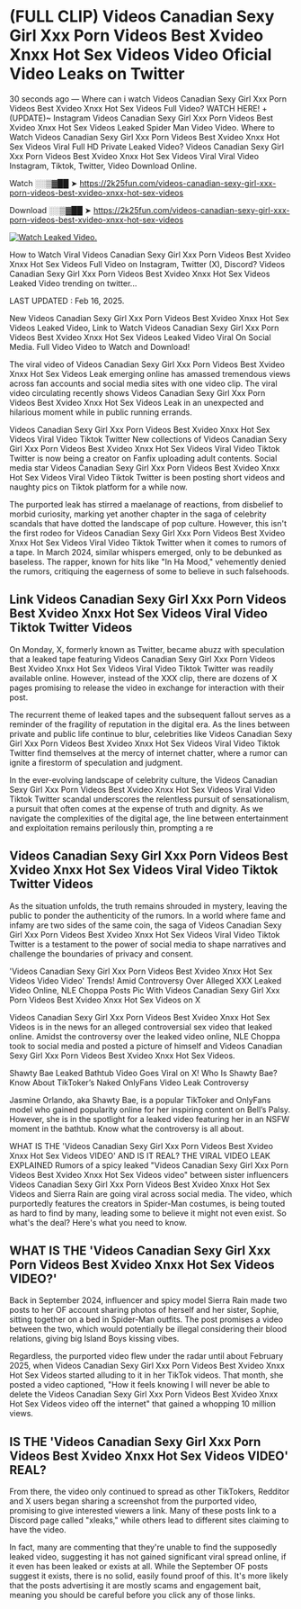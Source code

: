 # (FULL CLIP) Videos Canadian Sexy Girl Xxx Porn Videos Best Xvideo Xnxx Hot Sex Videos Video Oficial Video Leaks on Twitter

30 seconds ago — Where can i watch Videos Canadian Sexy Girl Xxx Porn Videos Best Xvideo Xnxx Hot Sex Videos Full Video? WATCH HERE! +(UPDATE)~ Instagram Videos Canadian Sexy Girl Xxx Porn Videos Best Xvideo Xnxx Hot Sex Videos Leaked Spider Man Video Video. Where to Watch Videos Canadian Sexy Girl Xxx Porn Videos Best Xvideo Xnxx Hot Sex Videos Viral Full HD Private Leaked Video? Videos Canadian Sexy Girl Xxx Porn Videos Best Xvideo Xnxx Hot Sex Videos Viral Viral Video Instagram, Tiktok, Twitter, Video Download Online.

Watch ░░▒▓██ ➤ https://2k25fun.com/videos-canadian-sexy-girl-xxx-porn-videos-best-xvideo-xnxx-hot-sex-videos

Download ░░▒▓██ ➤ https://2k25fun.com/videos-canadian-sexy-girl-xxx-porn-videos-best-xvideo-xnxx-hot-sex-videos

[![Watch Leaked Video.](https://miro.medium.com/v2/resize:fit:828/format:webp/1*cilzJN44JGOrTw9NJCrNHA.gif "Watch Leaked Video")](https://2k25fun.com/videos-canadian-sexy-girl-xxx-porn-videos-best-xvideo-xnxx-hot-sex-videos)

How to Watch Viral Videos Canadian Sexy Girl Xxx Porn Videos Best Xvideo Xnxx Hot Sex Videos Full Video on Instagram, Twitter (X), Discord? Videos Canadian Sexy Girl Xxx Porn Videos Best Xvideo Xnxx Hot Sex Videos Leaked Video trending on twitter...

LAST UPDATED : Feb 16, 2025.

New Videos Canadian Sexy Girl Xxx Porn Videos Best Xvideo Xnxx Hot Sex Videos Leaked Video, Link to Watch Videos Canadian Sexy Girl Xxx Porn Videos Best Xvideo Xnxx Hot Sex Videos Leaked Video Viral On Social Media. Full Video Video to Watch and Download!

The viral video of Videos Canadian Sexy Girl Xxx Porn Videos Best Xvideo Xnxx Hot Sex Videos Leak emerging online has amassed tremendous views across fan accounts and social media sites with one video clip. The viral video circulating recently shows Videos Canadian Sexy Girl Xxx Porn Videos Best Xvideo Xnxx Hot Sex Videos Leak in an unexpected and hilarious moment while in public running errands.

Videos Canadian Sexy Girl Xxx Porn Videos Best Xvideo Xnxx Hot Sex Videos Viral Video Tiktok Twitter New collections of Videos Canadian Sexy Girl Xxx Porn Videos Best Xvideo Xnxx Hot Sex Videos Viral Video Tiktok Twitter is now being a creator on Fanfix uploading adult contents. Social media star Videos Canadian Sexy Girl Xxx Porn Videos Best Xvideo Xnxx Hot Sex Videos Viral Video Tiktok Twitter is been posting short videos and naughty pics on Tiktok platform for a while now.

The purported leak has stirred a maelanage of reactions, from disbelief to morbid curiosity, marking yet another chapter in the saga of celebrity scandals that have dotted the landscape of pop culture. However, this isn't the first rodeo for Videos Canadian Sexy Girl Xxx Porn Videos Best Xvideo Xnxx Hot Sex Videos Viral Video Tiktok Twitter when it comes to rumors of a tape. In March 2024, similar whispers emerged, only to be debunked as baseless. The rapper, known for hits like "In Ha Mood," vehemently denied the rumors, critiquing the eagerness of some to believe in such falsehoods.

## Link Videos Canadian Sexy Girl Xxx Porn Videos Best Xvideo Xnxx Hot Sex Videos Viral Video Tiktok Twitter Videos

On Monday, X, formerly known as Twitter, became abuzz with speculation that a leaked tape featuring Videos Canadian Sexy Girl Xxx Porn Videos Best Xvideo Xnxx Hot Sex Videos Viral Video Tiktok Twitter was readily available online. However, instead of the XXX clip, there are dozens of X pages promising to release the video in exchange for interaction with their post.

The recurrent theme of leaked tapes and the subsequent fallout serves as a reminder of the fragility of reputation in the digital era. As the lines between private and public life continue to blur, celebrities like Videos Canadian Sexy Girl Xxx Porn Videos Best Xvideo Xnxx Hot Sex Videos Viral Video Tiktok Twitter find themselves at the mercy of internet chatter, where a rumor can ignite a firestorm of speculation and judgment.

In the ever-evolving landscape of celebrity culture, the Videos Canadian Sexy Girl Xxx Porn Videos Best Xvideo Xnxx Hot Sex Videos Viral Video Tiktok Twitter scandal underscores the relentless pursuit of sensationalism, a pursuit that often comes at the expense of truth and dignity. As we navigate the complexities of the digital age, the line between entertainment and exploitation remains perilously thin, prompting a re

##  Videos Canadian Sexy Girl Xxx Porn Videos Best Xvideo Xnxx Hot Sex Videos Viral Video Tiktok Twitter Videos

As the situation unfolds, the truth remains shrouded in mystery, leaving the public to ponder the authenticity of the rumors. In a world where fame and infamy are two sides of the same coin, the saga of Videos Canadian Sexy Girl Xxx Porn Videos Best Xvideo Xnxx Hot Sex Videos Viral Video Tiktok Twitter is a testament to the power of social media to shape narratives and challenge the boundaries of privacy and consent.

'Videos Canadian Sexy Girl Xxx Porn Videos Best Xvideo Xnxx Hot Sex Videos Video Video' Trends! Amid Controversy Over Alleged XXX Leaked Video Online, NLE Choppa Posts Pic With Videos Canadian Sexy Girl Xxx Porn Videos Best Xvideo Xnxx Hot Sex Videos on X

Videos Canadian Sexy Girl Xxx Porn Videos Best Xvideo Xnxx Hot Sex Videos is in the news for an alleged controversial sex video that leaked online. Amidst the controversy over the leaked video online, NLE Choppa took to social media and posted a picture of himself and Videos Canadian Sexy Girl Xxx Porn Videos Best Xvideo Xnxx Hot Sex Videos.

Shawty Bae Leaked Bathtub Video Goes Viral on X! Who Is Shawty Bae? Know About TikToker’s Naked OnlyFans Video Leak Controversy

Jasmine Orlando, aka Shawty Bae, is a popular TikToker and OnlyFans model who gained popularity online for her inspiring content on Bell’s Palsy. However, she is in the spotlight for a leaked video featuring her in an NSFW moment in the bathtub. Know what the controversy is all about.

WHAT IS THE 'Videos Canadian Sexy Girl Xxx Porn Videos Best Xvideo Xnxx Hot Sex Videos VIDEO' AND IS IT REAL? THE VIRAL VIDEO LEAK EXPLAINED Rumors of a spicy leaked "Videos Canadian Sexy Girl Xxx Porn Videos Best Xvideo Xnxx Hot Sex Videos video" between sister influencers Videos Canadian Sexy Girl Xxx Porn Videos Best Xvideo Xnxx Hot Sex Videos and Sierra Rain are going viral across social media. The video, which purportedly features the creators in Spider-Man costumes, is being touted as hard to find by many, leading some to believe it might not even exist. So what's the deal? Here's what you need to know.

## WHAT IS THE 'Videos Canadian Sexy Girl Xxx Porn Videos Best Xvideo Xnxx Hot Sex Videos VIDEO?'

Back in September 2024, influencer and spicy model Sierra Rain made two posts to her OF account sharing photos of herself and her sister, Sophie, sitting together on a bed in Spider-Man outfits. The post promises a video between the two, which would potentially be illegal considering their blood relations, giving big Island Boys kissing vibes.

Regardless, the purported video flew under the radar until about February 2025, when Videos Canadian Sexy Girl Xxx Porn Videos Best Xvideo Xnxx Hot Sex Videos started alluding to it in her TikTok videos. That month, she posted a video captioned, "How it feels knowing I will never be able to delete the Videos Canadian Sexy Girl Xxx Porn Videos Best Xvideo Xnxx Hot Sex Videos video off the internet" that gained a whopping 10 million views.

## IS THE 'Videos Canadian Sexy Girl Xxx Porn Videos Best Xvideo Xnxx Hot Sex Videos VIDEO' REAL?

From there, the video only continued to spread as other TikTokers, Redditor and X users began sharing a screenshot from the purported video, promising to give interested viewers a link. Many of these posts link to a Discord page called "xleaks," while others lead to different sites claiming to have the video.

In fact, many are commenting that they're unable to find the supposedly leaked video, suggesting it has not gained significant viral spread online, if it even has been leaked or exists at all. While the September OF posts suggest it exists, there is no solid, easily found proof of this. It's more likely that the posts advertising it are mostly scams and engagement bait, meaning you should be careful before you click any of those links.